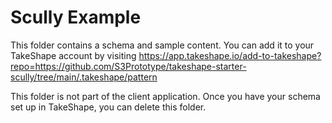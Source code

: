 # Scully Example

This folder contains a schema and sample content. You can add it to your TakeShape account by visiting https://app.takeshape.io/add-to-takeshape?repo=https://github.com/S3Prototype/takeshape-starter-scully/tree/main/.takeshape/pattern

This folder is not part of the client application. Once you have your schema set up in TakeShape, you can delete this folder.